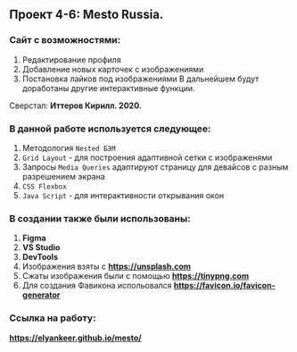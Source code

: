 ## Проект 4-6: Mesto Russia.

### Сайт с возможностями:
1. Редактирование профиля
2. Добавление новых карточек с изображениями
3. Постановка лайков под изображениями
В дальнейшем будут доработаны другие интерактивные функции.

Сверстал: **Иттеров Кирилл. 2020.**

### В данной работе используется следующее:
1.  Методология `Nested БЭМ`
2.  `Grid Layout` - для построения адаптивной сетки с изображенями
3.  Запросы `Media Queries` адаптируют страницу для девайсов с разным разрешением экрана
4.  `CSS Flexbox`
5.  `Java Script` - для интерактивности открывания окон

### В создании также были использованы:
1. **Figma**
2. **VS Studio**
3. **DevTools**
4. Изображения взяты с **https://unsplash.com**
5. Сжаты изображения были с помощью **https://tinypng.com**
6. Для создания Фавикона испольовался **https://favicon.io/favicon-generator**

### Ссылка на работу:
**https://elyankeer.github.io/mesto/**
